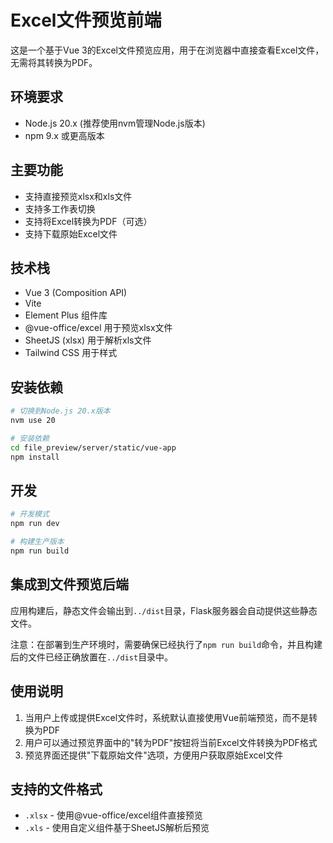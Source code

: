 # Excel文件预览前端

这是一个基于Vue 3的Excel文件预览应用，用于在浏览器中直接查看Excel文件，无需将其转换为PDF。

## 环境要求

- Node.js 20.x (推荐使用nvm管理Node.js版本)
- npm 9.x 或更高版本

## 主要功能

- 支持直接预览xlsx和xls文件
- 支持多工作表切换
- 支持将Excel转换为PDF（可选）
- 支持下载原始Excel文件

## 技术栈

- Vue 3 (Composition API)
- Vite
- Element Plus 组件库
- @vue-office/excel 用于预览xlsx文件
- SheetJS (xlsx) 用于解析xls文件
- Tailwind CSS 用于样式

## 安装依赖

```bash
# 切换到Node.js 20.x版本
nvm use 20

# 安装依赖
cd file_preview/server/static/vue-app
npm install
```

## 开发

```bash
# 开发模式
npm run dev

# 构建生产版本
npm run build
```

## 集成到文件预览后端

应用构建后，静态文件会输出到`../dist`目录，Flask服务器会自动提供这些静态文件。

注意：在部署到生产环境时，需要确保已经执行了`npm run build`命令，并且构建后的文件已经正确放置在`../dist`目录中。

## 使用说明

1. 当用户上传或提供Excel文件时，系统默认直接使用Vue前端预览，而不是转换为PDF
2. 用户可以通过预览界面中的"转为PDF"按钮将当前Excel文件转换为PDF格式
3. 预览界面还提供"下载原始文件"选项，方便用户获取原始Excel文件

## 支持的文件格式

- `.xlsx` - 使用@vue-office/excel组件直接预览
- `.xls` - 使用自定义组件基于SheetJS解析后预览 